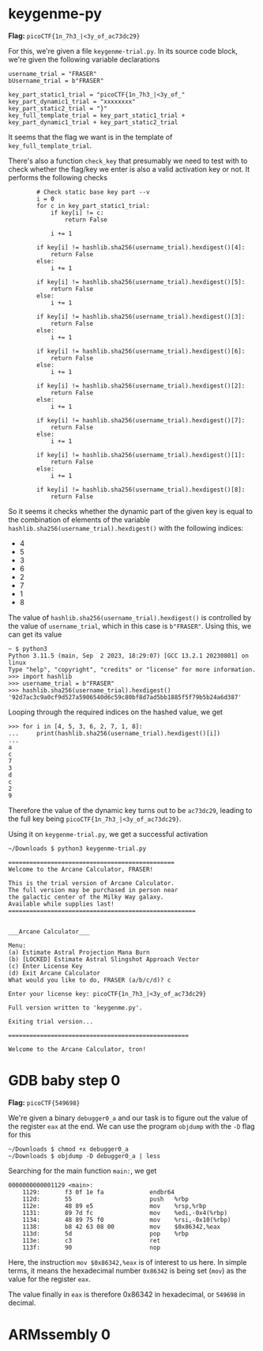 # keygenme-py

**Flag:** `picoCTF{1n_7h3_|<3y_of_ac73dc29}`

For this, we're given a file `keygenme-trial.py`. In its source code block, we're given the following variable declarations

```
username_trial = "FRASER"
bUsername_trial = b"FRASER"

key_part_static1_trial = "picoCTF{1n_7h3_|<3y_of_"
key_part_dynamic1_trial = "xxxxxxxx"
key_part_static2_trial = "}"
key_full_template_trial = key_part_static1_trial + key_part_dynamic1_trial + key_part_static2_trial
```

It seems that the flag we want is in the template of `key_full_template_trial`.

There's also a function `check_key` that presumably we need to test with to check whether the flag/key we enter is also a valid activation key or not. It performs the following checks

```
        # Check static base key part --v
        i = 0
        for c in key_part_static1_trial:
            if key[i] != c:
                return False

            i += 1

        if key[i] != hashlib.sha256(username_trial).hexdigest()[4]:
            return False
        else:
            i += 1

        if key[i] != hashlib.sha256(username_trial).hexdigest()[5]:
            return False
        else:
            i += 1

        if key[i] != hashlib.sha256(username_trial).hexdigest()[3]:
            return False
        else:
            i += 1

        if key[i] != hashlib.sha256(username_trial).hexdigest()[6]:
            return False
        else:
            i += 1

        if key[i] != hashlib.sha256(username_trial).hexdigest()[2]:
            return False
        else:
            i += 1

        if key[i] != hashlib.sha256(username_trial).hexdigest()[7]:
            return False
        else:
            i += 1

        if key[i] != hashlib.sha256(username_trial).hexdigest()[1]:
            return False
        else:
            i += 1

        if key[i] != hashlib.sha256(username_trial).hexdigest()[8]:
            return False

```

So it seems it checks whether the dynamic part of the given key is equal to the combination of elements of the variable `hashlib.sha256(username_trial).hexdigest()` with the following indices:

- 4
- 5
- 3
- 6
- 2
- 7
- 1
- 8

The value of `hashlib.sha256(username_trial).hexdigest()` is controlled by the value of `username_trial`, which in this case is `b"FRASER"`. Using this, we can get its value

```
~ $ python3
Python 3.11.5 (main, Sep  2 2023, 18:29:07) [GCC 13.2.1 20230801] on linux
Type "help", "copyright", "credits" or "license" for more information.
>>> import hashlib
>>> username_trial = b"FRASER"
>>> hashlib.sha256(username_trial).hexdigest()
'92d7ac3c9a0cf9d527a5906540d6c59c80bf8d7ad5bb1885f5f79b5b24a6d387'
```

Looping through the required indices on the hashed value, we get

```
>>> for i in [4, 5, 3, 6, 2, 7, 1, 8]:
...     print(hashlib.sha256(username_trial).hexdigest()[i])
...
a
c
7
3
d
c
2
9
```

Therefore the value of the dynamic key turns out to be `ac73dc29`, leading to the full key being `picoCTF{1n_7h3_|<3y_of_ac73dc29}`.

Using it on `keygenme-trial.py`, we get a successful activation

```
~/Downloads $ python3 keygenme-trial.py

===============================================
Welcome to the Arcane Calculator, FRASER!

This is the trial version of Arcane Calculator.
The full version may be purchased in person near
the galactic center of the Milky Way galaxy.
Available while supplies last!
=====================================================


___Arcane Calculator___

Menu:
(a) Estimate Astral Projection Mana Burn
(b) [LOCKED] Estimate Astral Slingshot Approach Vector
(c) Enter License Key
(d) Exit Arcane Calculator
What would you like to do, FRASER (a/b/c/d)? c

Enter your license key: picoCTF{1n_7h3_|<3y_of_ac73dc29}

Full version written to 'keygenme.py'.

Exiting trial version...

===================================================

Welcome to the Arcane Calculator, tron!
```

# GDB baby step 0

**Flag:** `picoCTF{549698}`

We're given a binary `debugger0_a` and our task is to figure out the value of the register `eax` at the end. We can use the program `objdump` with the `-D` flag for this

```
~/Downloads $ chmod +x debugger0_a
~/Downloads $ objdump -D debugger0_a | less
```

Searching for the main function `main:`, we get

```
0000000000001129 <main>:
    1129:       f3 0f 1e fa             endbr64
    112d:       55                      push   %rbp
    112e:       48 89 e5                mov    %rsp,%rbp
    1131:       89 7d fc                mov    %edi,-0x4(%rbp)
    1134:       48 89 75 f0             mov    %rsi,-0x10(%rbp)
    1138:       b8 42 63 08 00          mov    $0x86342,%eax
    113d:       5d                      pop    %rbp
    113e:       c3                      ret
    113f:       90                      nop
```

Here, the instruction `mov $0x86342,%eax` is of interest to us here. In simple terms, it means the hexadecimal number `0x86342` is being set (`mov`) as the value for the register `eax`.

The value finally in `eax` is therefore 0x86342 in hexadecimal, or `549698` in decimal.

# ARMssembly 0
